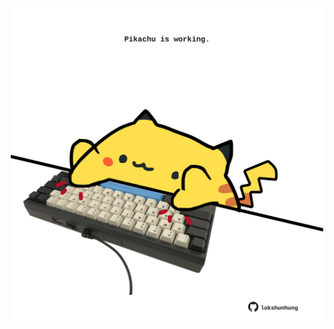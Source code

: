 <!-- built at 18/09/2023, 12:00:54 UTC -->
<p align="center">
  <img width="500" height="500" src="./ReadmeImage.svg">
</p>
